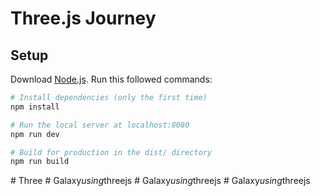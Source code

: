 # Three.js Journey

## Setup
Download [Node.js](https://nodejs.org/en/download/).
Run this followed commands:

``` bash
# Install dependencies (only the first time)
npm install

# Run the local server at localhost:8080
npm run dev

# Build for production in the dist/ directory
npm run build
```
#   T h r e e  
 #   G a l a x y _ u s i n g _ t h r e e j s  
 #   G a l a x y _ u s i n g _ t h r e e j s  
 #   G a l a x y _ u s i n g _ t h r e e j s  
 